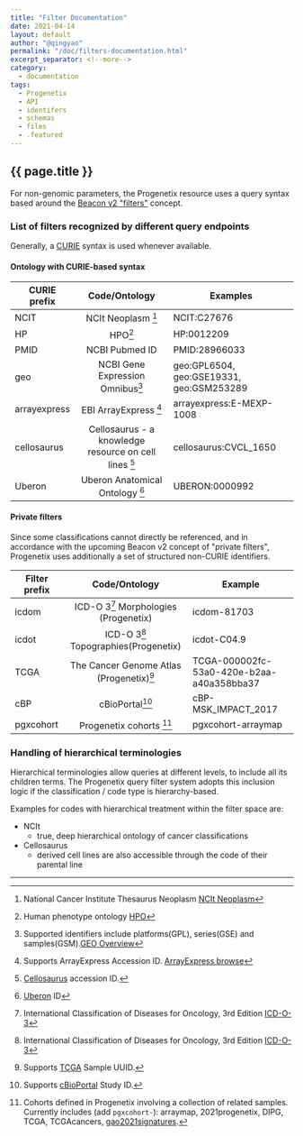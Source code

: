 ```yaml
---
title: "Filter Documentation"
date: 2021-04-14
layout: default
author: "@qingyao"
permalink: "/doc/filters-documentation.html"
excerpt_separator: <!--more-->
category:
  - documentation
tags:
  - Progenetix
  - API
  - identifers
  - schemas
  - files
  - .featured
---
```


{{ page.title }}
----------------

For non-genomic parameters, the Progenetix resource uses a query syntax based
around the [Beacon v2 "filters"](https://beacon-project.io/v2/filters.html)
concept.

<!--more-->

### List of filters recognized by different query endpoints

Generally, a [CURIE](https://www.w3.org/TR/2010/NOTE-curie-20101216/) syntax is
used whenever available.

#### Ontology with CURIE-based syntax

| CURIE prefix        |  Code/Ontology          | Examples |
| ------------- |:-------------:| ----- |
| NCIT    | NCIt Neoplasm [^1] | NCIT:C27676 |
| HP      | HPO[^2] | HP:0012209 |
| PMID    | NCBI Pubmed ID | PMID:28966033 |
| geo   | NCBI Gene Expression Omnibus[^3] | geo:GPL6504, geo:GSE19331, geo:GSM253289 |
| arrayexpress | EBI ArrayExpress [^4] | arrayexpress:E-MEXP-1008 |
| cellosaurus      | Cellosaurus - a knowledge resource on cell lines [^5]| cellosaurus:CVCL_1650 |
| Uberon | Uberon Anatomical Ontology [^6] |UBERON:0000992|

#### Private filters

Since some classifications cannot directly be referenced, and in accordance with
the upcoming Beacon v2 concept of "private filters", Progenetix uses
additionally a set of structured non-CURIE identifiers.

| Filter prefix        |  Code/Ontology          | Example  |
| ------------- |:-------------:| ----- |
| icdom | ICD-O 3[^7] Morphologies (Progenetix)| icdom-81703 |
| icdot | ICD-O 3[^7] Topographies(Progenetix)| icdot-C04.9 |
| TCGA  | The Cancer Genome Atlas (Progenetix)[^8] | TCGA-000002fc-53a0-420e-b2aa-a40a358bba37 |
| cBP      | cBioPortal[^9] | cBP-MSK_IMPACT_2017 |
| pgxcohort  | Progenetix cohorts [^10]| pgxcohort-arraymap |


### Handling of hierarchical terminologies

Hierarchical terminologies allow queries at different levels, to include all its children terms. The Progenetix query filter system adopts this inclusion logic if the classification / code type is hierarchy-based.

Examples for codes with hierarchical treatment within the filter space are:

* NCIt
  - true, deep hierarchical ontology of cancer classifications
* Cellosaurus
  - derived cell lines are also accessible through the code of their parental line

----

[^1]: National Cancer Institute Thesaurus Neoplasm [NCIt Neoplasm](https://bioportal.bioontology.org/ontologies/NCIT_NEOPLASM)
[^2]: Human phenotype ontology [HPO](https://hpo.jax.org)
[^3]: Supported identifiers include platforms(GPL), series(GSE) and samples(GSM).[GEO Overview](https://www.ncbi.nlm.nih.gov/geo/info/overview.html)
[^4]: Supports ArrayExpress Accession ID. [ArrayExpress browse](https://www.ebi.ac.uk/arrayexpress/browse.html)
[^5]: [Cellosaurus](https://web.expasy.org/cellosaurus/) accession ID.
[^6]: [Uberon](http://uberon.github.io/about.html) ID
[^7]:International Classification of Diseases for Oncology, 3rd Edition [ICD-O-3](https://www.who.int/standards/classifications/other-classifications/international-classification-of-diseases-for-oncology)
[^8]: Supports [TCGA](https://portal.gdc.cancer.gov) Sample UUID.
[^9]: Supports [cBioPortal](https://www.cbioportal.org/datasets) Study ID.
[^10]: Cohorts defined in Progenetix involving a collection of related samples. Currently includes (add `pgxcohort-`): arraymap, 2021progenetix, DIPG, TCGA, TCGAcancers, [gao2021signatures](https://progenetix.org/progenetix-cohorts/gao-2021-signatures/).
